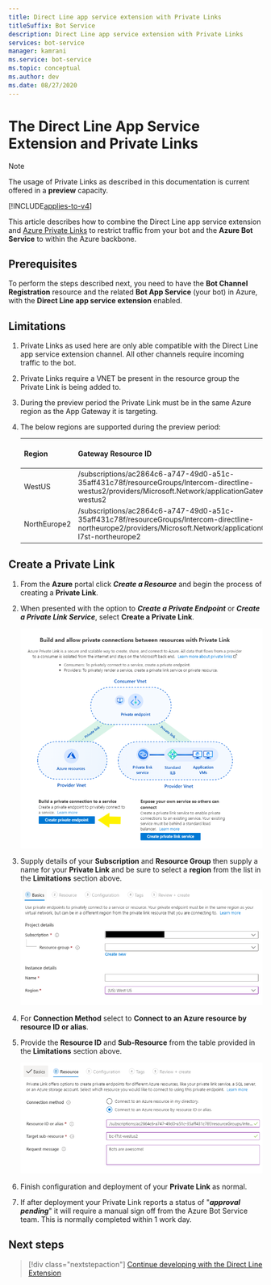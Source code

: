 ```yaml
---
title: Direct Line app service extension with Private Links
titleSuffix: Bot Service
description: Direct Line app service extension with Private Links
services: bot-service
manager: kamrani
ms.service: bot-service
ms.topic: conceptual
ms.author: dev
ms.date: 08/27/2020
---
```


# The Direct Line App Service Extension and Private Links

> [!NOTE]
> The usage of Private Links as described in this documentation is current offered in a **preview** capacity.

[!INCLUDE[applies-to-v4](includes/applies-to.md)]

This article describes how to combine the Direct Line app service extension and [Azure Private Links](https://azure.microsoft.com/en-us/services/private-link/) to restrict traffic from your bot and the **Azure Bot Service** to within the Azure backbone.


## Prerequisites

To perform the steps described next, you need to have the **Bot Channel Registration** resource and the related **Bot App Service** (your bot) in Azure, with the **Direct Line app service extension** enabled.

## Limitations

1. Private Links as used here are only able compatible with the Direct Line app service extension channel. All other channels require incoming traffic to the bot.
1. Private Links require a VNET be present in the resource group the Private Link is being added to.
1. During the preview period the Private Link must be in the same Azure region as the App Gateway it is targeting.
1. The below regions are supported during the preview period:

    |Region|Gateway Resource ID|Sub-Resource Name|
    |---|---|---|
    |WestUS|/subscriptions/ac2864c6-a747-49d0-a51c-35aff431c78f/resourceGroups/Intercom-directline-westus2/providers/Microsoft.Network/applicationGateways/bc-l7st-westus2|bc-l7st-westus2|
    |NorthEurope2|/subscriptions/ac2864c6-a747-49d0-a51c-35aff431c78f/resourceGroups/Intercom-directline-northeurope2/providers/Microsoft.Network/applicationGateways/bc-l7st-northeurope2|bc-l7st-northeurope2|

## Create a Private Link

1. From the **Azure** portal click ***Create a Resource*** and begin the process of creating a **Private Link**.
1. When presented with the option to ***Create a Private Endpoint*** or ***Create a Private Link Service***, select **Create a Private Link**.

    ![Create a Private Link](./media/private-links/private-endpoint-create.png)
1. Supply details of your **Subscription** and **Resource Group** then supply a name for your **Private Link** and be sure to select a **region** from the list in the **Limitations** section above.

    ![Configure Basic Private Link](./media/private-links/private-link-basic.png)
1. For **Connection Method** select to **Connect to an Azure resource by resource ID or alias**.
1. Provide the **Resource ID** and **Sub-Resource** from the table provided in the **Limitations** section above.

    ![Configure Rousource for Private Link](./media/private-links/private-link-resource.png)
1. Finish configuration and deployment of your **Private Link** as normal.
1. If after deployment your Private Link reports a status of "***approval pending***" it will require a manual sign off from the Azure Bot Service team. This is normally completed within 1 work day.



## Next steps

> [!div class="nextstepaction"]
> [Continue developing with the Direct Line Extension](./bot-service-channel-directline-extension.md)
